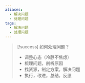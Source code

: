 ```yaml
---
aliases:
  - 解决问题
  - 处理问题
tags:
  - 解决问题
  - 处理问题
---
```


> [!success] 如何处理问题？
> - 调整心态（冷静不焦虑）
> - 梳理问题，剖析原因
> - 找资源，制定方案，解决问题
> - 执行，改进，总结，反思

